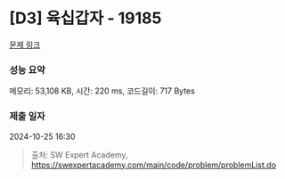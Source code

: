 # [D3] 육십갑자 - 19185 

[문제 링크](https://swexpertacademy.com/main/code/problem/problemDetail.do?contestProbId=AYzIZNkq-v4DFAQ9) 

### 성능 요약

메모리: 53,108 KB, 시간: 220 ms, 코드길이: 717 Bytes

### 제출 일자

2024-10-25 16:30



> 출처: SW Expert Academy, https://swexpertacademy.com/main/code/problem/problemList.do